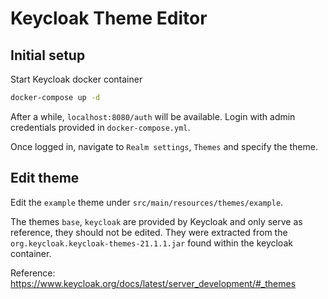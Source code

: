 # Keycloak Theme Editor

## Initial setup
Start Keycloak docker container

```bash
docker-compose up -d
```

After a while, `localhost:8080/auth` will be available. Login with admin credentials provided in `docker-compose.yml`.

Once logged in, navigate to `Realm settings`, `Themes` and specify the theme.

## Edit theme

Edit the `example` theme under `src/main/resources/themes/example`.

The themes `base`, `keycloak` are provided by Keycloak and only serve as reference, they should not be edited. They were extracted from the `org.keycloak.keycloak-themes-21.1.1.jar` found within the keycloak container.

Reference: <https://www.keycloak.org/docs/latest/server_development/#_themes>
